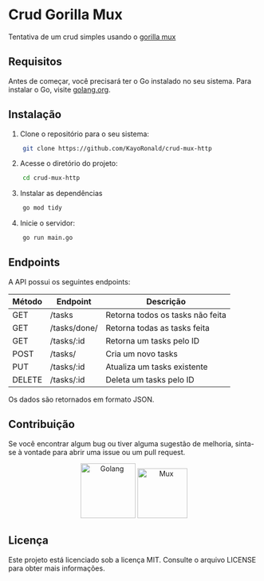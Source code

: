 # Crud Gorilla Mux

Tentativa de um crud simples usando o [gorilla mux](https://github.com/gorilla/mux)

## Requisitos

Antes de começar, você precisará ter o Go instalado no seu sistema. Para instalar o Go, visite [golang.org](https://golang.org/doc/install).

## Instalação

1. Clone o repositório para o seu sistema:

```bash
    git clone https://github.com/KayoRonald/crud-mux-http
```
2. Acesse o diretório do projeto:

```bash
    cd crud-mux-http
```

3. Instalar as dependências

```bash
    go mod tidy
```
4. Inicie o servidor:

```bash
    go run main.go
```

## Endpoints

A API possui os seguintes endpoints:

| Método | Endpoint | Descrição |
| ------ | -------- | --------- |
| GET | /tasks | Retorna todos os tasks não feita|
| GET | /tasks/done/ | Retorna todas as tasks feita |
| GET | /tasks/:id | Retorna um tasks pelo ID |
| POST | /tasks/ | Cria um novo tasks |
| PUT | /tasks/:id | Atualiza um tasks existente |
| DELETE | /tasks/:id | Deleta um tasks pelo ID |

Os dados são retornados em formato JSON.

## Contribuição

Se você encontrar algum bug ou tiver alguma sugestão de melhoria, sinta-se à vontade para abrir uma issue ou um pull request.

<div align="center">
  <img src="https://www.pngkit.com/png/full/380-3801403_go-programming-language-logo-golang-logo-png.png" width="110" title="Golang"/>
  <img src="https://miro.medium.com/v2/resize:fit:400/1*5QBUnkCjT_m0amIHeweqGg.png" width="100" alt="Mux" title="Mux" />
</div>

## Licença

Este projeto está licenciado sob a licença MIT. Consulte o arquivo LICENSE para obter mais informações.